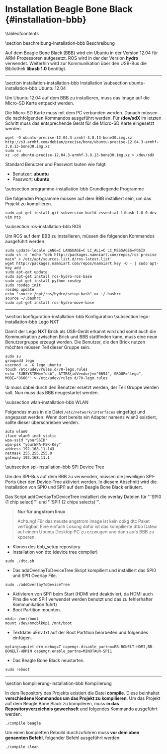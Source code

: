 Installation Beagle Bone Black {#installation-bbb}
===

\tableofcontents

\section beschreibung-installation-bbb Beschreibung

Auf dem Beagle Bone Black (BBB) wird ein Ubuntu in der Version 12.04 für
ARM-Prozessoren aufgesetzt. ROS wird in der der Version __hydro__
verwendet. Weiterhin wird zur Kommunikation über den USB-Bus die
Bibliothek __libusb 1.0__ benötigt.

---

\section installation-installation-bbb Installation
\subsection ubuntu-installation-bbb Ubuntu 12.04

Um Ubuntu 12.04 auf dem BBB zu installieren, muss das Image auf die
Micro-SD Karte entpackt werden.

Die Micro-SD Karte muss mit dem PC verbunden werden. Danach müssen die
nachfolgenden Kommandos ausgeführt werden. Für __/dev/sdX__ im letzten
Schritt muss das entsprechende Gerät für die Micro-SD Karte eingesetzt
werden.

~~~
wget -O ubuntu-precise-12.04.3-armhf-3.8.13-bone30.img.xz http://s3.armhf.com/debian/precise/bone/ubuntu-precise-12.04.3-armhf-3.8.13-bone30.img.xz
sudo su
xz -cd ubuntu-precise-12.04.3-armhf-3.8.13-bone30.img.xz > /dev/sdX
~~~

Standard Benutzer und Passwort lauten wie folgt:
* Benutzer: __ubuntu__
* Passwort: __ubuntu__

\subsection programme-installation-bbb Grundlegende Programme

Die folgenden Programme müssen auf dem BBB installiert sein, um das
Projekt zu kompilieren.

~~~
sudo apt-get install git subversion build-essential libusb-1.0-0-dev vim ntp
~~~

\subsection ros-installation-bbb ROS

Um ROS auf dem BBB zu installieren, müssen die folgenden Kommandos
ausgeführt werden.

~~~
sudo update-locale LANG=C LANGUAGE=C LC_ALL=C LC_MESSAGES=POSIX
sudo sh -c 'echo "deb http://packages.namniart.com/repos/ros precise main" > /etc/apt/sources.list.d/ros-latest.list'
wget http://packages.namniart.com/repos/namniart.key -O - | sudo apt-key add -
sudo apt-get update
sudo apt-get install ros-hydro-ros-base
sudo apt-get install python-rosdep
sudo rosdep init
rosdep update
echo "source /opt/ros/hydro/setup.bash" >> ~/.bashrc
source ~/.bashrc
sudo apt-get install ros-hydro-move-base
~~~

---

\section konfiguration-installation-bbb Konfiguration
\subsection lego-installation-bbb Lego NXT

Damit der Lego NXT Brick als USB-Gerät erkannt wird und somit auch die
Kommunikation zwischen Brick und BBB stattfinden kann, muss eine neue
Benutzergruppe erzeugt werden. Die Benutzer, die den Brick nutzen
möchten müssen Teil dieser Gruppe sein.

~~~
sudo su
groupadd lego
usermod -a -G lego ubuntu
touch /etc/udev/rules.d/70-lego.rules
echo 'SUBSYSTEM=="usb", ATTRS{idVendor}=="0694", GROUP="lego", MODE="0660"' > /etc/udev/rules.d/70-lego.rules
~~~

\b <username> muss dabei durch den Benutzer ersetzt werden, der Teil
Gruppe werden soll. Nun muss das BBB neugestartet werden.

\subsection wlan-installation-bbb WLAN

Folgendes muss in die Datei `/etc/network/interfaces` eingefügt und angepasst werden.
Wenn dort bereits ein Adapter namens wlan0 existiert, sollte dieser
überschrieben werden.

~~~
auto wlan0
iface wlan0 inet static
wpa-ssid "yourSSID"
wpa-psk "yourWPA-PSK-Key"
address 192.168.11.143
netmask 255.255.255.0
gateway 192.168.11.1
~~~

\subsection spi-installation-bbb SPI Device Tree

Um den SPI-Bus auf dem BBB zu verwenden, müssen die jeweiligen SPI-Ports über den Device-Tree aktiviert werden. In diesem Abschnitt wird die Installation von SPI0 und SPI1 auf dem Beagle Bone Black erläutert.

Das Script addOverlayToDeviceTree installiert die overlay Dateien für '''SPI0 (1 chip select)''' und '''SPI1 (2 chips selects)'''.

> __Nur für angstrom linux__
>
> Achtung! Für das neuste angstrom image ist kein opkg dtc Paket verfügbar. Eine einfach Lösung dafür ist das kompilierte dtbo Dateui auf einem Ubuntu Desktop PC zu erzwugen und dann aufs BBB zu kpoeren.

* Klonen des bbb_setup repository
* Installation von dtc (device tree compiler)

~~~
sudo ./dtc.sh
~~~

* Das addOverlayToDeviceTree Skript kompiliert und installiert das SPI0 und SPI1 Overlay File.

~~~
sudo ./addOverlayToDeviceTree
~~~

* Aktivieren von SPI1 beim Start (HDMI wird deaktiviert, da HDMI auch Pins die von SPI1 verwendet werden benutzt und das zu fehlerhafter Kommunikation führt)
* Boot Partition mounten.

~~~
mkdir /mnt/boot
mount /dev/mmcblk0p1 /mnt/boot
~~~

* Textdatei uEnv.txt auf der Boot Partition bearbeiten und folgendes einfügen.

~~~
optargs=quiet drm.debug=7 capemgr.disable_partno=BB-BONELT-HDMI,BB-BONELT-HDMIN capemgr.enable_partno=MINOTAUR-SPI1
~~~

* Das Beagle Bone Black neustarten.

~~~
sudo reboot
~~~

---

\section kompilierung-installation-bbb Kompilierung

In dem Repository des Projekts existiert die Datei __compile__. Diese 
beinhaltet __verschiedene Kommandos um das Projekt zu kompilieren__. Um 
das Projekt auf dem Beagle Bone Black zu kompileren, muss __in das 
Repositoryverzeichnis gewechselt__ und folgendes Kommando ausgeführt 
werden:

~~~
./compile beagle
~~~

Um einen kompletten Rebuild durchzuführen muss __vor dem oben genannten 
Befehl__, folgender Befehl ausgeführt werden:

~~~
./compile clean
~~~
